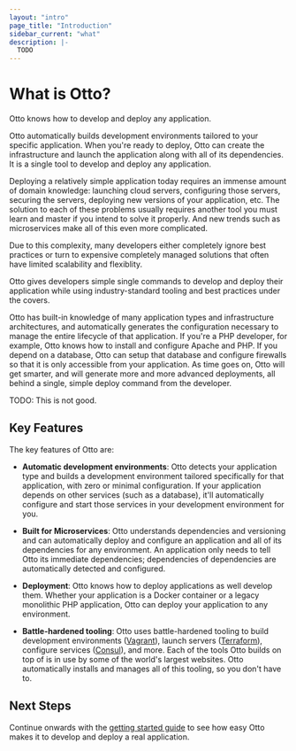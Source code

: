 ```yaml
---
layout: "intro"
page_title: "Introduction"
sidebar_current: "what"
description: |-
  TODO
---
```


# What is Otto?

Otto knows how to develop and deploy any application.

Otto automatically builds development environments tailored to your specific
application. When you're ready to deploy, Otto can create the infrastructure
and launch the application along with all of its dependencies. It is a single
tool to develop and deploy any application.

Deploying a relatively simple application today requires an
immense amount of domain knowledge: launching cloud servers, configuring
those servers, securing the servers, deploying new versions of your
application, etc. The solution to each of these problems usually requires
another tool you must learn and master if you intend to solve it properly.
And new trends such as microservices make all of this even more complicated.

Due to this complexity, many developers either completely ignore best practices
or turn to expensive completely managed solutions that often have limited
scalability and flexiblity.

Otto gives developers simple single commands to develop and deploy
their application while using industry-standard tooling and best practices
under the covers.

Otto has built-in knowledge of many application types and infrastructure
architectures, and automatically generates the configuration necessary to
manage the entire lifecycle of that application. If you're a PHP developer,
for example, Otto knows how to install and configure Apache and PHP. If you
depend on a database, Otto can setup that database and configure firewalls
so that it is only accessible from your application. As time goes on, Otto
will get smarter, and will generate more and more advanced deployments,
all behind a single, simple deploy command from the developer.

TODO: This is not good.

## Key Features

The key features of Otto are:

* **Automatic development environments**: Otto detects your application
  type and builds a development environment tailored specifically for that
  application, with zero or minimal configuration. If your application depends
  on other services (such as a database), it'll automatically configure and
  start those services in your development environment for you.

* **Built for Microservices**: Otto understands dependencies and versioning
  and can automatically deploy and configure an application and all
  of its dependencies for any environment. An application only needs to
  tell Otto its immediate dependencies; dependencies of dependencies are
  automatically detected and configured.

* **Deployment**: Otto knows how to deploy applications as well develop
  them. Whether your application is a Docker container or a legacy
  monolithic PHP application, Otto can deploy your application to any
  environment.

* **Battle-hardened tooling**: Otto uses battle-hardened tooling to
  build development environments ([Vagrant](https://vagrantup.com)),
  launch servers ([Terraform](https://terraform.io)), configure
  services ([Consul](https://consul.io)), and more. Each of the tools
  Otto builds on top of is in use by some of the world's largest websites.
  Otto automatically installs and manages all of this tooling, so you don't
  have to.

## Next Steps

Continue onwards with the [getting started guide](/intro/getting-started/install.html)
to see how easy Otto makes it to develop and deploy a real application.

